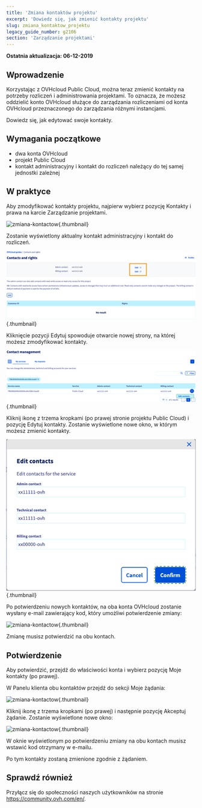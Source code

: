 ```yaml
---
title: 'Zmiana kontaktów projektu'
excerpt: 'Dowiedz się, jak zmienić kontakty projektu'
slug: zmiana_kontaktow_projektu
legacy_guide_number: g2106
section: 'Zarządzanie projektami'
---
```


**Ostatnia aktualizacja: 06-12-2019**

## Wprowadzenie
Korzystając z OVHcloud Public Cloud, można teraz zmienić kontakty na potrzeby rozliczeń i administrowania projektami.
To oznacza, że możesz oddzielić konto OVHcloud służące do zarządzania rozliczeniami od konta OVHcloud przeznaczonego do zarządzania różnymi instancjami. 

Dowiedz się, jak edytować swoje kontakty.


## Wymagania początkowe

- dwa konta OVHcloud
- projekt Public Cloud
- kontakt administracyjny i kontakt do rozliczeń należący do tej samej jednostki zależnej

## W praktyce

Aby zmodyfikować kontakty projektu, najpierw wybierz pozycję Kontakty i prawa na karcie Zarządzanie projektami.

![zmiana-kontactow](images/contact.png){.thumbnail}

Zostanie wyświetlony aktualny kontakt administracyjny i kontakt do rozliczeń.

![zmiana-kontactow](images/contact1.png){.thumbnail}

Kliknięcie pozycji Edytuj spowoduje otwarcie nowej strony, na której możesz zmodyfikować kontakty.

![zmiana-kontactow](images/contactchange.png){.thumbnail}

Kliknij ikonę z trzema kropkami (po prawej stronie projektu Public Cloud) i pozycję Edytuj kontakty. Zostanie wyświetlone nowe okno, w którym możesz zmienić kontakty.

![zmiana-kontactow](images/contactchange1.png){.thumbnail}

Po potwierdzeniu nowych kontaktów, na oba konta OVHcloud zostanie wysłany e-mail zawierający kod, który umożliwi potwierdzenie zmiany:

![zmiana-kontactow](images/contactchange2.png){.thumbnail}

Zmianę musisz potwierdzić na obu kontach.

## Potwierdzenie

Aby potwierdzić, przejdź do właściwości konta i wybierz pozycję Moje kontakty (po prawej).

W Panelu klienta obu kontaktów przejdź do sekcji Moje żądania:

![zmiana-kontactow](images/controlpanel1.png){.thumbnail}

Kliknij ikonę z trzema kropkami (po prawej) i następnie pozycję Akceptuj żądanie. Zostanie wyświetlone nowe okno: 

![zmiana-kontactow](images/contactchange3.png){.thumbnail}

W oknie wyświetlonym po potwierdzeniu zmiany na obu kontach musisz wstawić kod otrzymany w e-mailu.

Po tym kontakty zostaną zmienione zgodnie z żądaniem.

## Sprawdź również

Przyłącz się do społeczności naszych użytkowników na stronie <https://community.ovh.com/en/>.